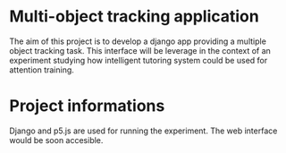 # Multi-object tracking application

The aim of this project is to develop a django app providing a multiple object tracking task. This interface will be leverage in the context of an experiment studying how intelligent tutoring system could be used for attention training.

# Project informations

Django and p5.js are used for running the experiment. The web interface would be soon accesible.
